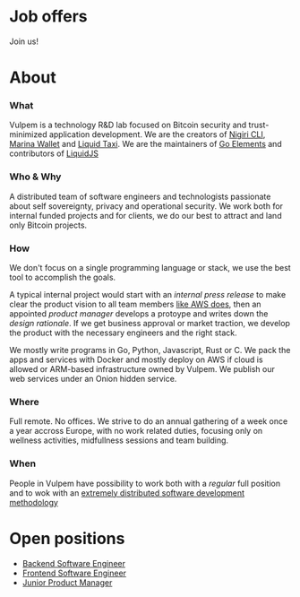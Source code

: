 # Job offers
Join us!

# About 

### What
Vulpem is a technology R&D lab focused on Bitcoin security and trust-minimized application development. We are the creators of [Nigiri CLI](https://nigiri.vulpem.com), [Marina Wallet](https://vulpem.com/marina) and [Liquid Taxi](https://liquid.taxi). We are the maintainers of [Go Elements](github.com/vulpemventures/go-elements) and contributors of [LiquidJS](https://github.com/provable-things/liquidjs-lib)

### Who & Why

A distributed team of software engineers and technologists passionate about self sovereignty, privacy and operational security. We work both for internal funded projects and for clients, we do our best to attract and land only Bitcoin projects.

### How 

We don't focus on a single programming language or stack, we use the best tool to accomplish the goals. 

 A typical internal project would start with an *internal press release* to make clear the product vision to all team members [like AWS does](https://www.product-frameworks.com/Amazon-Product-Management.html), then an appointed *product manager* develops a protoype and writes down the *design rationale*. If we get business approval or market traction, we develop the product with the necessary engineers and the right stack.

We mostly write programs in Go, Python, Javascript, Rust or C. We pack the apps and services with Docker and mostly deploy on AWS if cloud is allowed or ARM-based infrastructure owned by Vulpem. We publish our web services under an Onion hidden service.


### Where

Full remote. No offices. We strive to do an annual gathering of a week once a year accross Europe, with no work related duties, focusing only on wellness activities, midfullness sessions and team building.  

### When

People in Vulpem have possibility to work both with a *regular* full position and to wok with an [extremely distributed software development methodology](https://www.xdsd.org)



# Open positions

* [Backend Software Engineer](backend.md) 
* [Frontend Software Engineer](frontend.md) 
* [Junior Product Manager](pm.md) 




